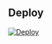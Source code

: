 


## Deploy

[![Deploy](https://www.herokucdn.com/deploy/button.svg)](https://heroku.com/deploy?template=https://github.com/DHANANJAY4532/autofilter_bot-with_imdb_support)


